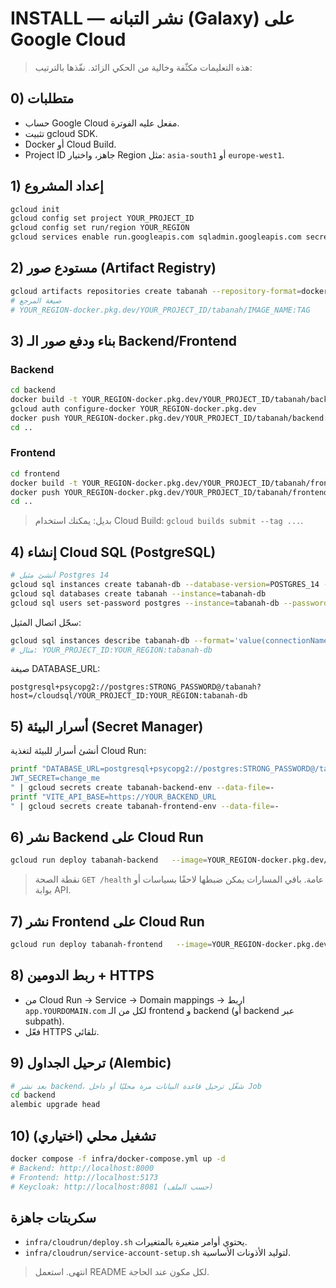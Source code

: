 # INSTALL — نشر التبانه (Galaxy) على Google Cloud

> هذه التعليمات مكثّفة وخالية من الحكي الزائد. نفّذها بالترتيب:

## 0) متطلبات
- حساب Google Cloud مفعل عليه الفوترة.
- تثبيت gcloud SDK.
- Docker أو Cloud Build.
- Project ID جاهز، واختيار Region مثل: `asia-south1` أو `europe-west1`.

## 1) إعداد المشروع
```bash
gcloud init
gcloud config set project YOUR_PROJECT_ID
gcloud config set run/region YOUR_REGION
gcloud services enable run.googleapis.com sqladmin.googleapis.com secretmanager.googleapis.com artifactregistry.googleapis.com compute.googleapis.com
```

## 2) مستودع صور (Artifact Registry)
```bash
gcloud artifacts repositories create tabanah --repository-format=docker --location=YOUR_REGION
# صيغة المرجع
# YOUR_REGION-docker.pkg.dev/YOUR_PROJECT_ID/tabanah/IMAGE_NAME:TAG
```

## 3) بناء ودفع صور الـ Backend/Frontend
### Backend
```bash
cd backend
docker build -t YOUR_REGION-docker.pkg.dev/YOUR_PROJECT_ID/tabanah/backend:galaxy .
gcloud auth configure-docker YOUR_REGION-docker.pkg.dev
docker push YOUR_REGION-docker.pkg.dev/YOUR_PROJECT_ID/tabanah/backend:galaxy
cd ..
```

### Frontend
```bash
cd frontend
docker build -t YOUR_REGION-docker.pkg.dev/YOUR_PROJECT_ID/tabanah/frontend:galaxy .
docker push YOUR_REGION-docker.pkg.dev/YOUR_PROJECT_ID/tabanah/frontend:galaxy
cd ..
```

> بديل: يمكنك استخدام Cloud Build: `gcloud builds submit --tag ...`.

## 4) إنشاء Cloud SQL (PostgreSQL)
```bash
# أنشئ مثيل Postgres 14
gcloud sql instances create tabanah-db --database-version=POSTGRES_14 --tier=db-f1-micro --region=YOUR_REGION
gcloud sql databases create tabanah --instance=tabanah-db
gcloud sql users set-password postgres --instance=tabanah-db --password=STRONG_PASSWORD
```

سجّل اتصال المثيل:
```bash
gcloud sql instances describe tabanah-db --format='value(connectionName)'
# مثال: YOUR_PROJECT_ID:YOUR_REGION:tabanah-db
```

صيغة DATABASE_URL:
```
postgresql+psycopg2://postgres:STRONG_PASSWORD@/tabanah?host=/cloudsql/YOUR_PROJECT_ID:YOUR_REGION:tabanah-db
```

## 5) أسرار البيئة (Secret Manager)
أنشئ أسرار للبيئة لتغذية Cloud Run:
```bash
printf "DATABASE_URL=postgresql+psycopg2://postgres:STRONG_PASSWORD@/tabanah?host=/cloudsql/YOUR_CONN_NAME
JWT_SECRET=change_me
" | gcloud secrets create tabanah-backend-env --data-file=-
printf "VITE_API_BASE=https://YOUR_BACKEND_URL
" | gcloud secrets create tabanah-frontend-env --data-file=-
```

## 6) نشر Backend على Cloud Run
```bash
gcloud run deploy tabanah-backend   --image=YOUR_REGION-docker.pkg.dev/YOUR_PROJECT_ID/tabanah/backend:galaxy   --add-cloudsql-instances=YOUR_CONN_NAME   --set-secrets=DATABASE_URL=tabanah-backend-env:latest,JWT_SECRET=tabanah-backend-env:latest   --port=8080   --allow-unauthenticated
```

> نقطة الصحة `GET /health` عامة. باقي المسارات يمكن ضبطها لاحقًا بسياسات أو بوابة API.

## 7) نشر Frontend على Cloud Run
```bash
gcloud run deploy tabanah-frontend   --image=YOUR_REGION-docker.pkg.dev/YOUR_PROJECT_ID/tabanah/frontend:galaxy   --set-secrets=VITE_API_BASE=tabanah-frontend-env:latest   --port=4173   --allow-unauthenticated
```

## 8) ربط الدومين + HTTPS
- من Cloud Run → Service → Domain mappings → اربط `app.YOURDOMAIN.com` لكل من الـ frontend و backend (أو backend عبر subpath).
- فعّل HTTPS تلقائي.

## 9) ترحيل الجداول (Alembic)
```bash
# بعد نشر backend، شغّل ترحيل قاعدة البيانات مرة محليًا أو داخل Job
cd backend
alembic upgrade head
```

## 10) تشغيل محلي (اختياري)
```bash
docker compose -f infra/docker-compose.yml up -d
# Backend: http://localhost:8000
# Frontend: http://localhost:5173
# Keycloak: http://localhost:8081 (حسب الملف)
```

## سكربتات جاهزة
- `infra/cloudrun/deploy.sh` يحتوي أوامر متغيرة بالمتغيرات.
- `infra/cloudrun/service-account-setup.sh` لتوليد الأذونات الأساسية.

> انتهى. استعمل README لكل مكون عند الحاجة.
